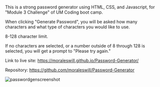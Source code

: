This is a strong password generator using HTML, CSS, and Javascript, for "Module 3 Challenge" of UM Coding boot camp.

When clicking "Generate Password", you will be asked how many characters and what type of characters you would like to use. 

8-128 character limit.

If no characters are selected, or a number outside of 8 through 128 is selected, you will get a prompt to "Please try again."

Link to live site:
https://moraleswill.github.io/Password-Generator/

Repository:
https://github.com/moraleswill/Password-Generator

![passwordgenscreenshot](https://user-images.githubusercontent.com/105268966/176764941-2e4df825-f5ae-4aea-86cc-7e3a32e25b07.jpg)
